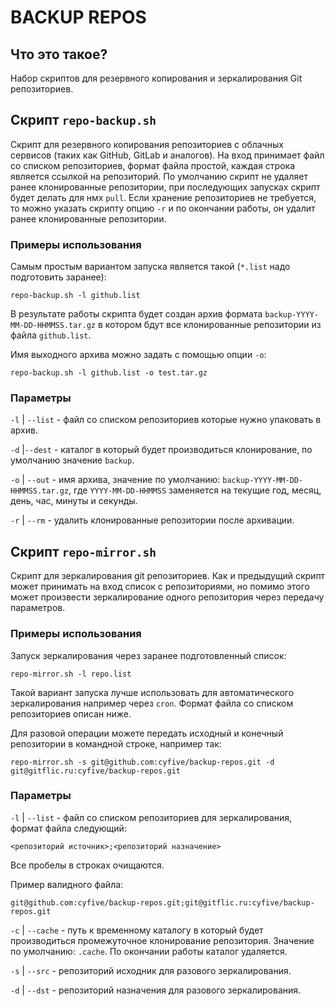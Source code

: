 # BACKUP REPOS

## Что это такое?

Набор скриптов для резервного копирования и зеркалирования Git репозиториев.

## Скрипт `repo-backup.sh`

Скрипт для резервного копирования репозиториев с облачных сервисов (таких как GitHub, GitLab и аналогов). На вход принимает файл со списком репозиториев, формат файла простой, каждая строка является ссылкой на репозиторий. По умолчанию скрипт не удаляет ранее клонированные репозитории, при последующих запусках скрипт будет делать для нмх `pull`. Если хранение репозиториев не требуется, то можно указать скрипту опцию `-r` и по окончании работы, он удалит ранее клонированные репозитории.

### Примеры использования

Самым простым вариантом запуска является такой (`*.list` надо подготовить заранее):

```
repo-backup.sh -l github.list
```

В результате работы скрипта будет создан архив формата `backup-YYYY-MM-DD-HHMMSS.tar.gz` в котором бдут все клонированные репозитории из файла `github.list`.

Имя выходного архива можно задать с помощью опции `-o`:

```
repo-backup.sh -l github.list -o test.tar.gz
```

### Параметры 
`-l` | `--list` - файл со списком репозиториев которые нужно упаковать в архив.

`-d` |`--dest` - каталог в который будет производиться клонирование, по умолчанию значение `backup`.

`-o` | `--out` - имя архива, значение по умолчанию: `backup-YYYY-MM-DD-HHMMSS.tar.gz`, где `YYYY-MM-DD-HHMMSS` заменяется на текущие год, месяц, день, час, минуты и секунды.

`-r` | `--rm` - удалить клонированные репозитории после архивации.

## Скрипт `repo-mirror.sh`

Скрипт для зеркалирования git репозиториев. Как и предыдущий скрипт может принимать на вход список с репозиториями, но помимо этого может произвести зеркалирование одного репозитория через передачу параметров.

### Примеры использования

Запуск зеркалирования через заранее подготовленный список:

```
repo-mirror.sh -l repo.list
```

Такой вариант запуска лучше использовать для автоматического зеркалирования например через `cron`. Формат файла со списком репозиториев описан ниже.

Для разовой операции можете передать исходный и конечный репозитории в командной строке, например так:

```
repo-mirror.sh -s git@github.com:cyfive/backup-repos.git -d git@gitflic.ru:cyfive/backup-repos.git
```

### Параметры 
`-l` | `--list` - файл со списком репозиториев для зеркалирования, формат файла следующий:

```
<репозиторий источник>;<репозиторий назначение>
```

Все пробелы в строках очищаются.

Пример валидного файла:

```
git@github.com:cyfive/backup-repos.git;git@gitflic.ru:cyfive/backup-repos.git
```

`-c` | `--cache` - путь к временному каталогу в который будет производиться промежуточное клонирование репозитория. Значение по умолчанию: `.cache`. По окончании работы каталог удаляется.

`-s` | `--src` - репозиторий исходник для разового зеркалирования.

`-d` | `--dst` - репозиторий назначения для разового зеркалирования.
